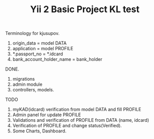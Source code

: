 <p align="center">
    <h1 align="center">Yii 2 Basic Project KL test</h1>
    <br>
</p>

Terminology for kjusupov.
1. origin_data = model DATA
2. application = model PROFILE
3. *.passport_no = *.idcard
4. bank_account_holder_name = bank_holder

DONE.
1. migrations
2. admin module
3. controllers, models.

TODO
1. myKAD(idcard) verification from model DATA and fill PROFILE
2. Admin panel for update PROFILE
3. Validations and verification of PROFILE from DATA (name, idcard)
4. Verification of PROFILE and change status(Verified).
5. Some Charts, Dashboard.